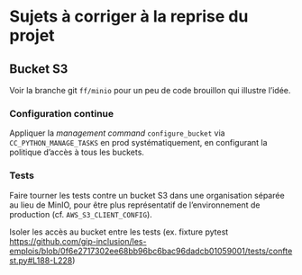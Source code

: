 # Sujets à corriger à la reprise du projet

## Bucket S3

Voir la branche git `ff/minio` pour un peu de code brouillon qui illustre l’idée.

### Configuration continue

Appliquer la _management command_ `configure_bucket` via
`CC_PYTHON_MANAGE_TASKS` en prod systématiquement, en configurant la politique
d’accès à tous les buckets.

### Tests
Faire tourner les tests contre un bucket S3 dans une organisation séparée au
lieu de MinIO, pour être plus représentatif de l’environnement de production
(cf. `AWS_S3_CLIENT_CONFIG`).

Isoler les accès au bucket entre les tests (ex. fixture pytest
https://github.com/gip-inclusion/les-emplois/blob/0f6e2717302ee68bb96bc6bac96dadcb01059001/tests/conftest.py#L188-L228)
